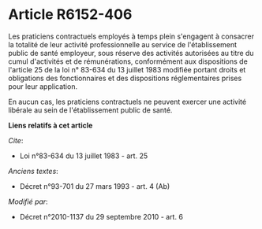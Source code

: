 # Article R6152-406

Les praticiens contractuels employés à temps plein s'engagent à consacrer la totalité de leur activité professionnelle au
service de l'établissement public de santé employeur, sous réserve des activités autorisées au titre du cumul d'activités et
de rémunérations, conformément aux dispositions de l'article 25 de la loi n° 83-634 du 13 juillet 1983 modifiée portant
droits et obligations des fonctionnaires et des dispositions réglementaires prises pour leur application. 

En aucun cas, les praticiens contractuels ne peuvent exercer une activité libérale au sein de l'établissement public de
santé.

**Liens relatifs à cet article**

_Cite_:

  - Loi n°83-634 du 13 juillet 1983 - art. 25

_Anciens textes_:

  - Décret n°93-701 du 27 mars 1993 - art. 4 (Ab)

_Modifié par_:

  - Décret n°2010-1137 du 29 septembre 2010 - art. 6
